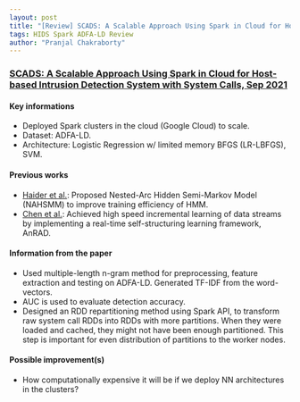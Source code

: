 ```yaml
---
layout: post
title: "[Review] SCADS: A Scalable Approach Using Spark in Cloud for Host-based Intrusion Detection System with System Calls"
tags: HIDS Spark ADFA-LD Review
author: "Pranjal Chakraborty"
---
```


### [SCADS: A Scalable Approach Using Spark in Cloud for Host-based Intrusion Detection System with System Calls, Sep 2021](https://arxiv.org/abs/2109.11821)

#### Key informations
* Deployed Spark clusters in the cloud (Google Cloud) to scale.
* Dataset: ADFA-LD.
* Architecture: Logistic Regression w/ limited memory BFGS (LR-LBFGS), SVM.

#### Previous works
* [Haider et al.](https://ieeexplore.ieee.org/document/8003385): Proposed Nested-Arc Hidden Semi-Markov Model (NAHSMM) to improve training efficiency of HMM.
* [Chen et al.](https://ieeexplore.ieee.org/abstract/document/7880607): Achieved high speed incremental learning of data streams by implementing a real-time self-structuring learning framework, AnRAD.

#### Information from the paper
* Used multiple-length n-gram method for preprocessing, feature extraction and testing on ADFA-LD. Generated TF-IDF from the word-vectors.
* AUC is used to evaluate detection accuracy.
* Designed an RDD repartitioning method using Spark API, to transform raw system call RDDs into RDDs with more partitions. When they were loaded and cached, they might not have been enough partitioned. This step is important for even distribution of partitions to the worker nodes.

#### Possible improvement(s)
* How computationally expensive it will be if we deploy NN architectures in the clusters?